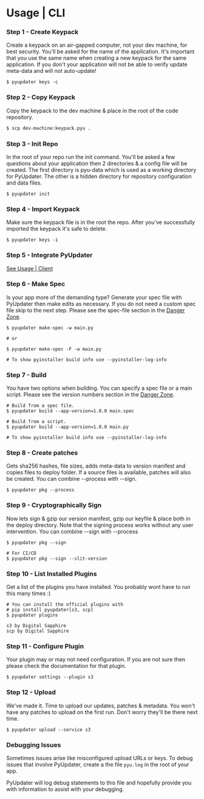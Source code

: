 # Usage | CLI

### Step 1 - Create Keypack

Create a keypack on an air-gapped computer, not your dev machine, for best security. You'll be asked for the name of the application. It's important that you use the same name when creating a new keypack for the same application. If you don't your application will not be able to verify update meta-data and will not auto-update!

```
$ pyupdater keys -c
```

### Step 2 - Copy Keypack

Copy the keypack to the dev machine & place in the root of the code repository.

```bash
$ scp dev-machine:keypack.pyu .
```

### Step 3 - Init Repo

In the root of your repo run the init command. You'll be asked a few questions about your application then 2 directories & a config file will be created. The first directory is pyu-data which is used as a working directory for PyUpdater. The other is a hidden directory for repository configuration and data files.

```
$ pyupdater init
```

### Step 4 - Import Keypack

Make sure the keypack file is in the root the repo. After you've successfully imported the keypack it's safe to delete.

```
$ pyupdater keys -i
```

### Step 5 - Integrate PyUpdater

[See Usage | Client](usage-client.md)

### Step 6 - Make Spec

Is your app more of the demanding type? Generate your spec file with PyUpdater then make edits as necessary. If you do not need a custom spec file skip to the next step. Please see the spec-file section in the [Danger Zone](danger-zone.md).

```
$ pyupdater make-spec -w main.py

# or

$ pyupdater make-spec -F -w main.py

# To show pyinstaller build info use --pyinstaller-log-info
```

### Step 7 - Build

You have two options when building. You can specify a spec file or a main script. Please see the version numbers section in the [Danger Zone](danger-zone.md).

```
# Build from a spec file.
$ pyupdater build --app-version=1.0.0 main.spec

# Build from a script.
$ pyupdater build --app-version=1.0.0 main.py

# To show pyinstaller build info use --pyinstaller-log-info
```

### Step 8 - Create patches

Gets sha256 hashes, file sizes, adds meta-data to version manifest and copies files to deploy folder. If a source files is available, patches will also be created. You can combine --process with --sign.

```
$ pyupdater pkg --process
```

### Step 9 - Cryptographically Sign

Now lets sign & gzip our version manifest, gzip our keyfile & place both in the deploy directory. Note that the signing process works without any user intervention. You can combine --sign with --process

```
$ pyupdater pkg --sign

# For CI/CD
$ pyupdater pkg --sign --slit-version
```

### Step 10 - List Installed Plugins

Get a list of the plugins you have installed. You probably wont have to run this many times :)

```
# You can install the official plugins with
# pip install pyupdater[s3, scp]
$ pyupdater plugins

s3 by Digital Sapphire
scp by Digital Sapphire

```

### Step 11 - Configure Plugin

Your plugin may or may not need configuration. If you are not sure then please check the documentation for that plugin.

```
$ pyupdater settings --plugin s3
```

### Step 12 - Upload

We've made it. Time to upload our updates, patches & metadata. You won't have any patches to upload on the first run. Don't worry they'll be there next time.

```
$ pyupdater upload --service s3
```

### Debugging Issues

Sometimes issues arise like misconfigured upload URLs or keys. To debug issues that involve PyUpdater, create a the file `pyu.log` in the root of your app.

PyUpdater will log debug statements to this file and hopefully provide you with information to assist with your debugging.
